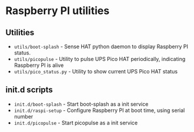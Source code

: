 # Raspberry PI utilities #

## Utilities

* `utils/boot-splash` - Sense HAT python daemon to display Raspberry PI status.
* `utils/picopulse` - Utility to pulse UPS Pico HAT periodically, indicating Raspberry PI is alive
* `utils/pico_status.py` - Utility to show current UPS Pico HAT status

## init.d scripts

* `init.d/boot-splash` - Start boot-splash as a init service
* `init.d/raspi-setup` - Configure Raspberry PI at boot time, using serial number
* `init.d/picopulse`   - Start picopulse as a init service

